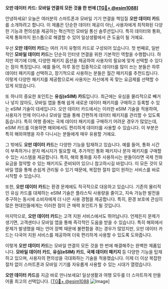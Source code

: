 **오만 데이터 카드: 모바일 연결의 모든 것을 한 번에 [[TG💪+ @esim1088](https://t.me/s/esim1088)]**

안녕하세요! 오늘은 여러분의 스마트폰과 모바일 기기 연결을 책임질 **오만 데이터 카드**를 소개하려고 합니다. 이 제품은 단순한 데이터 제공이 아닌, 사용자에게 최적화된 다양한 기능과 편의성을 제공하는 혁신적인 모바일 통신 솔루션입니다. 특히 데이터와 통화, 국제 통화까지 원스톱으로 해결할 수 있어 일상생활에서 큰 도움이 될 거예요.

우선 **오만 데이터 카드**는 여러 가지 유형의 카드로 구성되어 있습니다. 첫 번째로, 일반적인 **모바일 데이터 카드**는 단순히 인터넷 연결을 위한 기본적인 역할을 수행합니다. 하지만 여기에 더해, 다양한 패키지 옵션을 제공하여 사용자의 필요에 맞게 선택할 수 있다는 점이 특징입니다. 예를 들어, 하루 동안 집중적으로 데이터를 많이 쓰는 분들은 하루 데이터 패키지를 선택하고, 장기적으로 사용하는 분들은 월간 패키지를 추천드립니다. 이렇게 다양한 패키지를 제공함으로써 사용자는 자신에게 꼭 맞는 요금제를 선택할 수 있게 되었습니다.

또 하나의 중요한 포인트는 **유심(eSIM) 카드**입니다. 최근에는 유심을 물리적으로 빼거나 넣지 않아도, 모바일 앱을 통해 쉽게 새로운 데이터 패키지를 구매하고 등록할 수 있는 eSIM 기술이 대세입니다. 오만 데이터 카드에서는 이러한 eSIM 기술을 적용하여, 사용자가 언제 어디서나 모바일 앱을 통해 간편하게 데이터 패키지를 관리할 수 있도록 돕습니다. 특히 여행 중에는 국제 데이터 패키지를 구매하기 어려운 경우가 많았는데, eSIM 카드를 이용하면 해외에서도 편리하게 데이터를 사용할 수 있습니다. 이 부분은 특히 해외여행을 자주 다니시는 분들에게 매우 유용할 거예요.

그 밖에도 **오만 데이터 카드**는 다양한 기능을 탑재하고 있습니다. 예를 들어, 통화 시간이 부족하거나 문자 메시지가 필요할 때, 추가적인 통화 패키지나 문자 패키지를 구매할 수 있는 시스템을 제공합니다. 특히, 해외 통화를 자주 사용하시는 분들이라면 국제 전화 요금을 절약할 수 있는 패키지도 준비되어 있으니 참고하시길 바랍니다. 이 모든 것이 모바일 앱을 통해 손쉽게 관리될 수 있기 때문에, 복잡한 절차 없이 원하는 서비스를 바로 시작할 수 있습니다.

또한, **오만 데이터 카드**는 환경 문제에도 적극적으로 대응하고 있습니다. 기존의 물리적인 유심 카드를 대체하는 eSIM 기술은 플라스틱 사용량을 줄이고, 지속 가능한 발전을 추구하는 동시에 소비자에게 더 나은 사용 경험을 제공합니다. 특히, 환경 보호에 관심이 많은 현대인들에게는 이러한 점이 큰 매력 포인트가 될 것입니다.

마지막으로, **오만 데이터 카드**는 고객 지원 서비스에서도 뛰어납니다. 언제든지 문제가 생기면, 고객센터나 모바일 앱을 통해 즉각적인 도움을 받을 수 있습니다. 특히 해외에서 문제가 발생했을 때는 언어 장벽 때문에 불편함을 겪는 경우가 많았지만, 오만 데이터 카드는 다국어 지원 서비스를 제공하여 더욱 편리하게 사용할 수 있도록 도와줍니다.

이렇게 **오만 데이터 카드**는 모바일 연결의 모든 것을 한 번에 해결해주는 완벽한 제품입니다. **모바일 데이터 카드**, **유심(eSIM) 카드**, **국제 데이터 패키지** 등 다양한 기능을 탑재하고 있으며, 사용자의 편의성을 극대화하는 기술을 적용했습니다. 이제 더 이상 복잡한 절차 없이 스마트폰과 모바일 기기를 자유롭게 사용할 수 있는 시대가 열렸습니다. 

**오만 데이터 카드**를 지금 바로 만나보세요! 일상생활과 여행 모두를 더 스마트하게 만들어줄 최고의 선택입니다. [[TG💪+ @esim1088](https://t.me/s/esim1088) ![Image](https://i.postimg.cc/Y0z9fWf4/image.png)]
